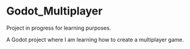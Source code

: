 <h1>Godot_Multiplayer</h1>

Project in progress for learning purposes.

A Godot project where I am learning how to create a multiplayer game.
